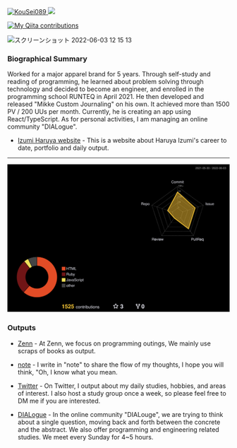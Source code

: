 <p align="left"> 
  <a href="https://github.com/KouSei089/KouSei089/">
    <img src="https://komarev.com/ghpvc/?username=KouSei089" alt="KouSei089" />
  </a>
  <a href="http://twitter.com/izuha0">
    <img height="20" src="https://img.shields.io/twitter/follow/izuha0?label=Twitter&logo=twitter&style=flat" />
  </a>
  
  [![My Qiita contributions](https://qiita-badge.apiapi.app/s/Izumi_Haruya/contributions.svg)](http://qiita.com/Izumi_Haruya)
</p>

<img width="1106" alt="スクリーンショット 2022-06-03 12 15 13" src="https://user-images.githubusercontent.com/77420123/171779620-9486c7d5-0cd1-480f-b229-9e8f935a6002.png">

### Biographical Summary

Worked for a major apparel brand for 5 years. Through self-study and reading of programming, he learned about problem solving through technology and decided to become an engineer, and enrolled in the programming school RUNTEQ in April 2021. He then developed and released "Mikke Custom Journaling" on his own. It achieved more than 1500 PV / 200 UUs per month. Currently, he is creating an app using React/TypeScript. As for personal activities, I am managing an online community "DIALogue".

- [Izumi Haruya website](https://kousei089.github.io/portfolio-izuha/) - This is a website about Haruya Izumi's career to date, portfolio and daily output.

---

![](./profile-3d-contrib/profile-night-rainbow.svg)

### Outputs

- [Zenn](https://zenn.dev/kousei_089) - At Zenn, we focus on programming outings, We mainly use scraps of books as output.

- [note](https://note.com/izuha0) - I write in "note" to share the flow of my thoughts, I hope you will think, "Oh, I know what you mean.

- [Twitter](https://twitter.com/izuha0) - On Twitter, I output about my daily studies, hobbies, and areas of interest. I also host a study group once a week, so please feel free to DM me if you are interested.

- [DIALogue](https://zenn.dev/kousei_089/scraps/d3afca9650230a) - In the online community "DIALouge", we are trying to think about a single question, moving back and forth between the concrete and the abstract. We also offer programming and engineering related studies. We meet every Sunday for 4~5 hours.
